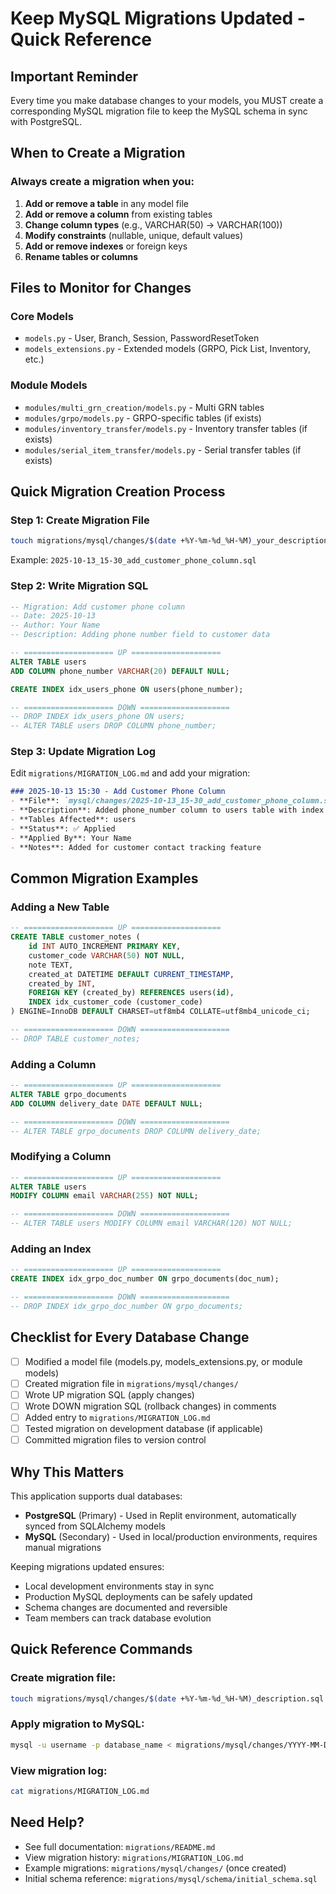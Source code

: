 # Keep MySQL Migrations Updated - Quick Reference

## Important Reminder
Every time you make database changes to your models, you MUST create a corresponding MySQL migration file to keep the MySQL schema in sync with PostgreSQL.

## When to Create a Migration

### Always create a migration when you:
1. **Add or remove a table** in any model file
2. **Add or remove a column** from existing tables
3. **Change column types** (e.g., VARCHAR(50) → VARCHAR(100))
4. **Modify constraints** (nullable, unique, default values)
5. **Add or remove indexes** or foreign keys
6. **Rename tables or columns**

## Files to Monitor for Changes

### Core Models
- `models.py` - User, Branch, Session, PasswordResetToken
- `models_extensions.py` - Extended models (GRPO, Pick List, Inventory, etc.)

### Module Models
- `modules/multi_grn_creation/models.py` - Multi GRN tables
- `modules/grpo/models.py` - GRPO-specific tables (if exists)
- `modules/inventory_transfer/models.py` - Inventory transfer tables (if exists)
- `modules/serial_item_transfer/models.py` - Serial transfer tables (if exists)

## Quick Migration Creation Process

### Step 1: Create Migration File
```bash
touch migrations/mysql/changes/$(date +%Y-%m-%d_%H-%M)_your_description.sql
```

Example: `2025-10-13_15-30_add_customer_phone_column.sql`

### Step 2: Write Migration SQL
```sql
-- Migration: Add customer phone column
-- Date: 2025-10-13
-- Author: Your Name
-- Description: Adding phone number field to customer data

-- ==================== UP ====================
ALTER TABLE users 
ADD COLUMN phone_number VARCHAR(20) DEFAULT NULL;

CREATE INDEX idx_users_phone ON users(phone_number);

-- ==================== DOWN ====================
-- DROP INDEX idx_users_phone ON users;
-- ALTER TABLE users DROP COLUMN phone_number;
```

### Step 3: Update Migration Log
Edit `migrations/MIGRATION_LOG.md` and add your migration:

```markdown
### 2025-10-13 15:30 - Add Customer Phone Column
- **File**: `mysql/changes/2025-10-13_15-30_add_customer_phone_column.sql`
- **Description**: Added phone_number column to users table with index
- **Tables Affected**: users
- **Status**: ✅ Applied
- **Applied By**: Your Name
- **Notes**: Added for customer contact tracking feature
```

## Common Migration Examples

### Adding a New Table
```sql
-- ==================== UP ====================
CREATE TABLE customer_notes (
    id INT AUTO_INCREMENT PRIMARY KEY,
    customer_code VARCHAR(50) NOT NULL,
    note TEXT,
    created_at DATETIME DEFAULT CURRENT_TIMESTAMP,
    created_by INT,
    FOREIGN KEY (created_by) REFERENCES users(id),
    INDEX idx_customer_code (customer_code)
) ENGINE=InnoDB DEFAULT CHARSET=utf8mb4 COLLATE=utf8mb4_unicode_ci;

-- ==================== DOWN ====================
-- DROP TABLE customer_notes;
```

### Adding a Column
```sql
-- ==================== UP ====================
ALTER TABLE grpo_documents 
ADD COLUMN delivery_date DATE DEFAULT NULL;

-- ==================== DOWN ====================
-- ALTER TABLE grpo_documents DROP COLUMN delivery_date;
```

### Modifying a Column
```sql
-- ==================== UP ====================
ALTER TABLE users 
MODIFY COLUMN email VARCHAR(255) NOT NULL;

-- ==================== DOWN ====================
-- ALTER TABLE users MODIFY COLUMN email VARCHAR(120) NOT NULL;
```

### Adding an Index
```sql
-- ==================== UP ====================
CREATE INDEX idx_grpo_doc_number ON grpo_documents(doc_num);

-- ==================== DOWN ====================
-- DROP INDEX idx_grpo_doc_number ON grpo_documents;
```

## Checklist for Every Database Change

- [ ] Modified a model file (models.py, models_extensions.py, or module models)
- [ ] Created migration file in `migrations/mysql/changes/`
- [ ] Wrote UP migration SQL (apply changes)
- [ ] Wrote DOWN migration SQL (rollback changes) in comments
- [ ] Added entry to `migrations/MIGRATION_LOG.md`
- [ ] Tested migration on development database (if applicable)
- [ ] Committed migration files to version control

## Why This Matters

This application supports dual databases:
- **PostgreSQL** (Primary) - Used in Replit environment, automatically synced from SQLAlchemy models
- **MySQL** (Secondary) - Used in local/production environments, requires manual migrations

Keeping migrations updated ensures:
- Local development environments stay in sync
- Production MySQL deployments can be safely updated
- Schema changes are documented and reversible
- Team members can track database evolution

## Quick Reference Commands

### Create migration file:
```bash
touch migrations/mysql/changes/$(date +%Y-%m-%d_%H-%M)_description.sql
```

### Apply migration to MySQL:
```bash
mysql -u username -p database_name < migrations/mysql/changes/YYYY-MM-DD_HH-MM_description.sql
```

### View migration log:
```bash
cat migrations/MIGRATION_LOG.md
```

## Need Help?

- See full documentation: `migrations/README.md`
- View migration history: `migrations/MIGRATION_LOG.md`
- Example migrations: `migrations/mysql/changes/` (once created)
- Initial schema reference: `migrations/mysql/schema/initial_schema.sql`
